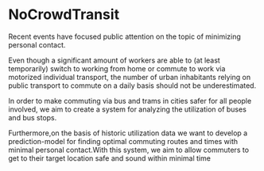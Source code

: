 # NoCrowdTransit
Recent events have focused public attention on the topic of minimizing personal contact.

Even though a significant amount of workers are able to (at least temporarily) switch to working from home or commute to work via motorized individual transport, the number of urban inhabitants relying on public transport to commute on a daily basis should not be underestimated.

In order to make commuting via bus and trams in cities safer for all people involved, we aim to create a system for analyzing the utilization of buses and bus stops.  

Furthermore,on the basis of historic utilization data we want to develop a prediction-model for finding optimal commuting routes and times with minimal personal contact.With this system, we aim to allow commuters to get to their target location safe and sound within minimal time